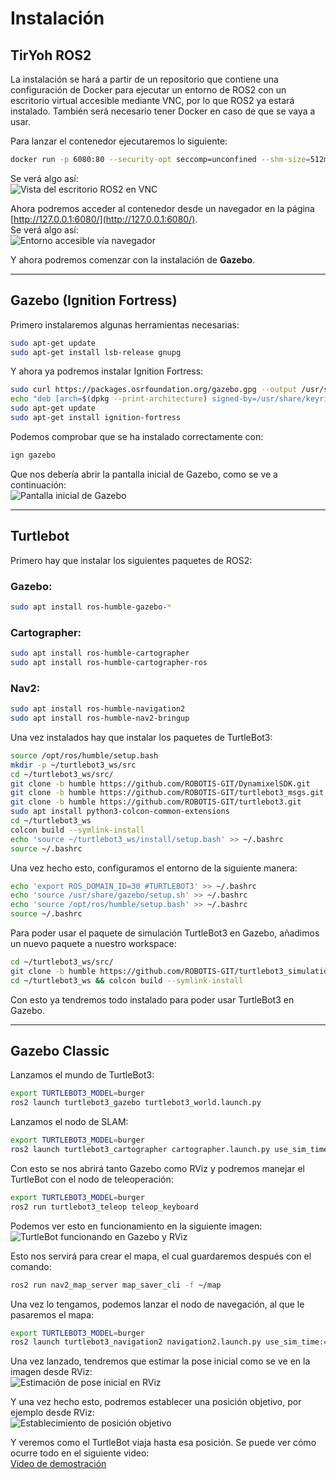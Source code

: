 # Instalación

## TirYoh ROS2

La instalación se hará a partir de un repositorio que contiene una configuración de Docker para ejecutar un entorno de ROS2 con un escritorio virtual accesible mediante VNC, por lo que ROS2 ya estará instalado. También será necesario tener Docker en caso de que se vaya a usar.

Para lanzar el contenedor ejecutaremos lo siguiente:

```bash
docker run -p 6080:80 --security-opt seccomp=unconfined --shm-size=512m ghcr.io/tiryoh/ros2-desktop-vnc:humble
```

Se verá algo así:  
![Vista del escritorio ROS2 en VNC](images/GazeboCap1.png)

Ahora podremos acceder al contenedor desde un navegador en la página [http://127.0.0.1:6080/](http://127.0.0.1:6080/).  
Se verá algo así:  
![Entorno accesible vía navegador](images/GazeboCap2.png)

Y ahora podremos comenzar con la instalación de **Gazebo**.

---

## Gazebo (Ignition Fortress)

Primero instalaremos algunas herramientas necesarias:

```bash
sudo apt-get update
sudo apt-get install lsb-release gnupg
```

Y ahora ya podremos instalar Ignition Fortress:

```bash
sudo curl https://packages.osrfoundation.org/gazebo.gpg --output /usr/share/keyrings/pkgs-osrf-archive-keyring.gpg
echo "deb [arch=$(dpkg --print-architecture) signed-by=/usr/share/keyrings/pkgs-osrf-archive-keyring.gpg] http://packages.osrfoundation.org/gazebo/ubuntu-stable $(lsb_release -cs) main" | sudo tee /etc/apt/sources.list.d/gazebo-stable.list > /dev/null
sudo apt-get update
sudo apt-get install ignition-fortress
```

Podemos comprobar que se ha instalado correctamente con:

```bash
ign gazebo
```

Que nos debería abrir la pantalla inicial de Gazebo, como se ve a continuación:  
![Pantalla inicial de Gazebo](images/GazeboCap3.png)

---

## Turtlebot

Primero hay que instalar los siguientes paquetes de ROS2:

### Gazebo:

```bash
sudo apt install ros-humble-gazebo-*
```

### Cartographer:

```bash
sudo apt install ros-humble-cartographer
sudo apt install ros-humble-cartographer-ros
```

### Nav2:

```bash
sudo apt install ros-humble-navigation2
sudo apt install ros-humble-nav2-bringup
```

Una vez instalados hay que instalar los paquetes de TurtleBot3:

```bash
source /opt/ros/humble/setup.bash
mkdir -p ~/turtlebot3_ws/src
cd ~/turtlebot3_ws/src/
git clone -b humble https://github.com/ROBOTIS-GIT/DynamixelSDK.git
git clone -b humble https://github.com/ROBOTIS-GIT/turtlebot3_msgs.git
git clone -b humble https://github.com/ROBOTIS-GIT/turtlebot3.git
sudo apt install python3-colcon-common-extensions
cd ~/turtlebot3_ws
colcon build --symlink-install
echo 'source ~/turtlebot3_ws/install/setup.bash' >> ~/.bashrc
source ~/.bashrc
```

Una vez hecho esto, configuramos el entorno de la siguiente manera:

```bash
echo 'export ROS_DOMAIN_ID=30 #TURTLEBOT3' >> ~/.bashrc
echo 'source /usr/share/gazebo/setup.sh' >> ~/.bashrc
echo 'source /opt/ros/humble/setup.bash' >> ~/.bashrc
source ~/.bashrc
```

Para poder usar el paquete de simulación TurtleBot3 en Gazebo, añadimos un nuevo paquete a nuestro workspace:

```bash
cd ~/turtlebot3_ws/src/
git clone -b humble https://github.com/ROBOTIS-GIT/turtlebot3_simulations.git
cd ~/turtlebot3_ws && colcon build --symlink-install
```

Con esto ya tendremos todo instalado para poder usar TurtleBot3 en Gazebo.

---

## Gazebo Classic

Lanzamos el mundo de TurtleBot3:

```bash
export TURTLEBOT3_MODEL=burger
ros2 launch turtlebot3_gazebo turtlebot3_world.launch.py
```

Lanzamos el nodo de SLAM:

```bash
export TURTLEBOT3_MODEL=burger
ros2 launch turtlebot3_cartographer cartographer.launch.py use_sim_time:=True
```

Con esto se nos abrirá tanto Gazebo como RViz y podremos manejar el TurtleBot con el nodo de teleoperación:

```bash
export TURTLEBOT3_MODEL=burger
ros2 run turtlebot3_teleop teleop_keyboard
```

Podemos ver esto en funcionamiento en la siguiente imagen:  
![TurtleBot funcionando en Gazebo y RViz](images/GazeboCap4.png)

Esto nos servirá para crear el mapa, el cual guardaremos después con el comando:

```bash
ros2 run nav2_map_server map_saver_cli -f ~/map
```

Una vez lo tengamos, podemos lanzar el nodo de navegación, al que le pasaremos el mapa:

```bash
export TURTLEBOT3_MODEL=burger
ros2 launch turtlebot3_navigation2 navigation2.launch.py use_sim_time:=True map:=$HOME/map.yaml
```

Una vez lanzado, tendremos que estimar la pose inicial como se ve en la imagen desde RViz:  
![Estimación de pose inicial en RViz](images/GazeboCap5.png)

Y una vez hecho esto, podremos establecer una posición objetivo, por ejemplo desde RViz:  
![Establecimiento de posición objetivo](images/GazeboCap6.png)

Y veremos como el TurtleBot viaja hasta esa posición. Se puede ver cómo ocurre todo en el siguiente video:  
[Video de demostración](https://drive.google.com/file/d/1w9T3fVGo0hiLXVXU5Cwod1nkgd66f-Rd/view?usp=sharing)
